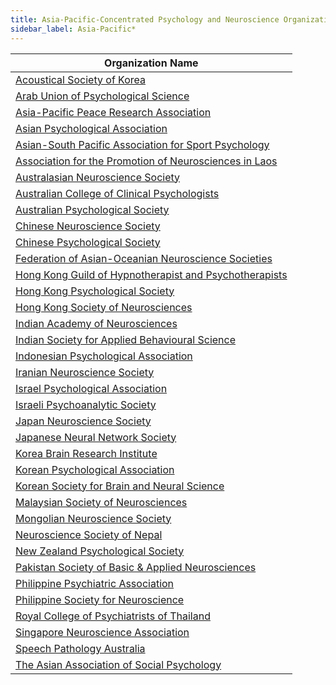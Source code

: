 ```yaml
---
title: Asia-Pacific-Concentrated Psychology and Neuroscience Organizations
sidebar_label: Asia-Pacific*
---
```


| Organization Name |
|------------------|
| [Acoustical Society of Korea](http://www.ask.or.kr/) |
| [Arab Union of Psychological Science](https://www.aupsys.org/) |
| [Asia-Pacific Peace Research Association](https://appra.net/) |
| [Asian Psychological Association](https://apsya.org/) |
| [Asian-South Pacific Association for Sport Psychology](http://www.aspasp.org/) |
| [Association for the Promotion of Neurosciences in Laos](https://www.association-apnl.org/) |
| [Australasian Neuroscience Society](http://www.ans.org.au/) |
| [Australian College of Clinical Psychologists](https://acpa.org.au/) |
| [Australian Psychological Society](http://www.psychology.org.au/) |
| [Chinese Neuroscience Society](https://www.cns.org.cn/) |
| [Chinese Psychological Society](http://www.cpsbeijing.org/) |
| [Federation of Asian-Oceanian Neuroscience Societies](http://www.faons.org/) |
| [Hong Kong Guild of Hypnotherapist and Psychotherapists](http://www.hkghp.org/) |
| [Hong Kong Psychological Society](http://www.hkps.org.hk/) |
| [Hong Kong Society of Neurosciences](http://www.fmshk.com.hk/hksn/home.htm) |
| [Indian Academy of Neurosciences](http://neuroscienceacademy.org.in/) |
| [Indian Society for Applied Behavioural Science](http://www.isabs.org/) |
| [Indonesian Psychological Association](https://himpsi.or.id/) |
| [Iranian Neuroscience Society](http://ima-net.ir/sites/isaneuro/Default.aspx) |
| [Israel Psychological Association](http://psychology.org.il/) |
| [Israeli Psychoanalytic Society](https://www.psychoanalysis.org.il/) |
| [Japan Neuroscience Society](http://www.jnss.org/en/) |
| [Japanese Neural Network Society](http://www.jnns.org/) |
| [Korea Brain Research Institute](http://www.kbri.re.kr/new/pages/main/) |
| [Korean Psychological Association](http://www.koreanpsychology.or.kr/) |
| [Korean Society for Brain and Neural Science](http://www.ksbns.or.kr/eng/) |
| [Malaysian Society of Neurosciences](http://www.neuro.org.my/) |
| [Mongolian Neuroscience Society](http://neuroscience.mn/) |
| [Neuroscience Society of Nepal](http://nsnnepal.org/) |
| [New Zealand Psychological Society](http://www.psychology.org.nz/) |
| [Pakistan Society of Basic & Applied Neurosciences](http://pakistan-neuroscience.org/) |
| [Philippine Psychiatric Association](https://philippinepsychiatricassociation.org/) |
| [Philippine Society for Neuroscience](http://www.geocities.ws/philneuro/mission.htm) |
| [Royal College of Psychiatrists of Thailand](http://www.rcpsycht.org/) |
| [Singapore Neuroscience Association](http://www.neuroscience.org.sg/) |
| [Speech Pathology Australia](https://www.speechpathologyaustralia.org.au/) |
| [The Asian Association of Social Psychology](https://asiansocialpsych.org/) |
